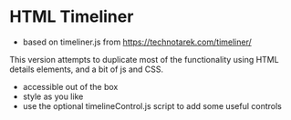 # HTML Timeliner

- based on timeliner.js from https://technotarek.com/timeliner/

This version attempts to duplicate most of the functionality using HTML details elements, and a bit of js and CSS.

- accessible out of the box
- style as you like
- use the optional timelineControl.js script to add some useful controls

